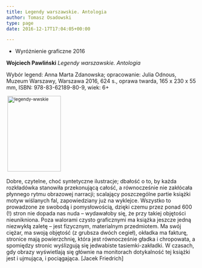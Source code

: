 ```yaml
---
title: Legendy warszawskie. Antologia
author: Tomasz Osadowski
type: page
date: 2016-12-17T17:04:05+00:00

---
```

  * Wyróżnienie graficzne 2016

**Wojciech Pawliński** _Legendy warszawskie. Antologia_

Wybór legend: Anna Marta Zdanowska; opracowanie: Julia Odnous, Muzeum Warszawy, Warszawa 2016, 624 s., oprawa twarda, 165 x 230 x 55 mm, ISBN: 978-83-62189-80-9, wiek: 6+

<sub> <img class="alignnone size-medium wp-image-3880" src="http://www.ibby.pl/wp-content/uploads/2016/12/legendy-wwskie-141x200.jpg" alt="legendy-wwskie" width="141" height="200" srcset="http://www.ibby.pl/wp-content/uploads/2016/12/legendy-wwskie-141x200.jpg 141w, http://www.ibby.pl/wp-content/uploads/2016/12/legendy-wwskie-71x100.jpg 71w, http://www.ibby.pl/wp-content/uploads/2016/12/legendy-wwskie.jpg 248w" sizes="(max-width: 141px) 100vw, 141px" /></sub>

Dobre, czytelne, choć syntetyczne ilustracje; dbałość o to, by każda rozkładówka stanowiła przekonującą całość, a równocześnie nie zakłócała płynnego rytmu obrazowej narracji; scalający poszczególne partie książki motyw wiślanych fal, zapowiedziany już na wyklejce. Wszystko to prowadzone ze swobodą i pomysłowością, dzięki czemu przez ponad 600 (!) stron nie dopada nas nuda – wydawałoby się, że przy takiej objętości nieunikniona. Poza walorami czysto graficznymi ma książka jeszcze jedną niezwykłą zaletę – jest fizycznym, materialnym przedmiotem. Ma swój ciężar, ma swoją objętość (z grubsza dwóch cegieł), okładka ma fakturę, stronice mają powierzchnię, która jest równocześnie gładka i chropowata, a spomiędzy stronic wyślizgują się jedwabiste tasiemki-zakładki. W czasach, gdy obrazy wyświetlają się głównie na monitorach dotykalność tej książki jest i ujmująca, i pociągająca. [Jacek Friedrich]